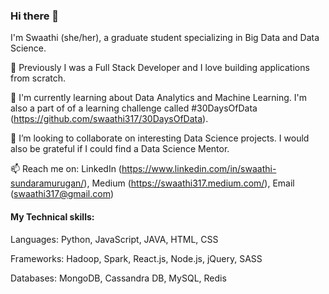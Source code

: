 ### Hi there 👋

I'm Swaathi (she/her), a graduate student specializing in Big Data and Data Science. 

🔭 Previously I was a Full Stack Developer and I love building applications from scratch. 

🌱 I'm currently learning about Data Analytics and Machine Learning. I'm also a part of of a learning challenge called #30DaysOfData (https://github.com/swaathi317/30DaysOfData).

👯 I’m looking to collaborate on interesting Data Science projects. I would also be grateful if I could find a Data Science Mentor. 

📫 Reach me on: LinkedIn (https://www.linkedin.com/in/swaathi-sundaramurugan/), Medium (https://swaathi317.medium.com/), Email (swaathi317@gmail.com)


#### My Technical skills:

Languages: Python, JavaScript, JAVA, HTML, CSS

Frameworks: Hadoop, Spark, React.js, Node.js, jQuery, SASS 

Databases: MongoDB, Cassandra DB, MySQL, Redis
